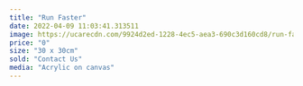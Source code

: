 ```yaml
---
title: "Run Faster"
date: 2022-04-09 11:03:41.313511
image: https://ucarecdn.com/9924d2ed-1228-4ec5-aea3-690c3d160cd8/run-faster.jpg
price: "0"
size: "30 x 30cm"
sold: "Contact Us"
media: "Acrylic on canvas"
---
```


